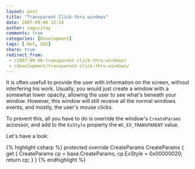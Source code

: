 ```yaml
---
layout: post
title: "Transparent Click-thru windows"
date: 2007-09-06 12:14
author: saguiitay
comments: true
categories: [Development]
tags: [.Net, GUI]
share: true
redirect_from:
 - /2007-09-06-transparent-click-thru-windows/
 - /development/transparent-click-thru-windows/
---
```

It is often usefull to provide the user with information on the screen, without interfering his work. 
Usually, you would just create a window with a somewhat lower opacity, allowing the user to see what's 
beneath your window. However, this window will still receive all the normal windows events, and mostly, 
the user's mouse clicks. 

To prevent this, all you have to do is override the window's `CreateParams` accessor, and add to the `ExStyle` property the `WS_EX_TRANSPARENT` value.

Let's have a look:

{% highlight csharp %}
protected override CreateParams CreateParams
{
    get
    {
        CreateParams cp = base.CreateParams;
        cp.ExStyle = 0x00000020;
        return cp;
    }
}
{% endhighlight %}
